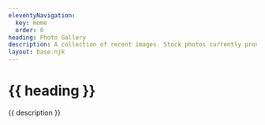 ```yaml
---
eleventyNavigation:
  key: Home
  order: 0
heading: Photo Gallery
description: A collection of recent images. Stock photos currently provided from Pexels. Add or remove images from the grid and customize your own image gallery!
layout: base.njk
---
```


# {{ heading }}
{{ description }}